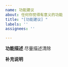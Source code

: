 ```yaml
---
name: 功能建议
about: 任何你觉得有意义的功能
title: "[功能建议] "
labels: ''
assignees: ''

---
```


**功能描述**
尽量描述清除

**补充说明**
